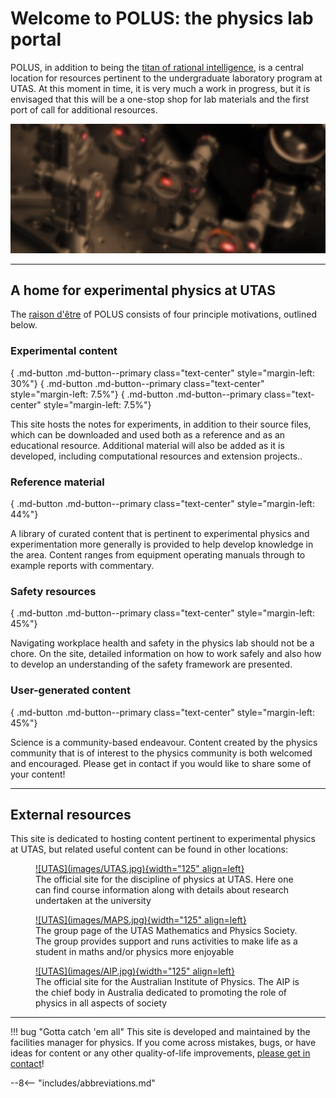 # Welcome to POLUS: the physics lab portal

POLUS, in addition to being the [titan of rational intelligence](https://en.wikipedia.org/wiki/Coeus), is a central location for resources pertinent to the undergraduate laboratory program at UTAS. At this moment in time, it is very much a work in progress, but it is envisaged that this will be a one-stop shop for lab materials and the first port of call for additional resources.

![](images/header.jpg)

---

## A home for experimental physics at UTAS

The [raison d'être](https://en.wikipedia.org/wiki/Raison_d%27%C3%AAtre) of POLUS consists of four principle motivations, outlined below.

### Experimental content

<!-- [<i class="fas fa-atom fa-5x"></i>](#){ .md-button .md-button--primary class="text-center" style="margin-left: 45%"} -->

[<i class="fas fa-dice-one fa-5x"></i>](partI/index.md){ .md-button .md-button--primary class="text-center" style="margin-left: 30%"}
[<i class="fas fa-dice-two fa-5x"></i>](partII/index.md){ .md-button .md-button--primary class="text-center" style="margin-left: 7.5%"}
[<i class="fas fa-dice-three fa-5x"></i>](partIII/index.md){ .md-button .md-button--primary class="text-center" style="margin-left: 7.5%"}

This site hosts the notes for experiments, in addition to their source files, which can be downloaded and used both as a reference and as an educational resource. Additional material will also be added as it is developed, including computational resources and extension projects..

### Reference material

[<i class="fas fa-book-open fa-5x"></i>](reference/index.md){ .md-button .md-button--primary class="text-center" style="margin-left: 44%"}

A library of curated content that is pertinent to experimental physics and experimentation more generally is provided to help develop knowledge in the area. Content ranges from equipment operating manuals through to example reports with commentary.

### Safety resources

[<i class="fas fa-skull-crossbones fa-5x"></i>](safety/index.md){ .md-button .md-button--primary class="text-center" style="margin-left: 45%"}

Navigating workplace health and safety in the physics lab should not be a chore. On the site, detailed information on how to work safely and also how to develop an understanding of the safety framework are presented.

### User-generated content

[<i class="fas fa-user-astronaut fa-5x"></i>](playhouse/index.md){ .md-button .md-button--primary class="text-center" style="margin-left: 45%"}

Science is a community-based endeavour. Content created by the physics community that is of interest to the physics community is both welcomed and encouraged. Please get in contact if you would like to share some of your content!

---

## External resources

This site is dedicated to hosting content pertinent to experimental physics at UTAS, but related useful content can be found in other locations:

<figure markdown>
<a href="https://www.utas.edu.au/natural-sciences/physics">![UTAS](images/UTAS.jpg){width="125" align=left}</a>
<figcaption>The official site for the discipline of physics at UTAS. Here one can find course information along with details about research undertaken at the university</figcaption>
</figure>

<figure markdown>
<a href="https://www.utas.edu.au/natural-sciences/physics">![UTAS](images/MAPS.jpg){width="125" align=left}</a>
<figcaption>The group page of the UTAS Mathematics and Physics Society. The group provides support and runs activities to make life as a student in maths and/or physics more enjoyable</figcaption>
</figure>

<figure markdown>
<a href="https://aip.org.au/">![UTAS](images/AIP.jpg){width="125" align=left}</a>
<figcaption>The official site for the Australian Institute of Physics. The AIP is the chief body in Australia dedicated to promoting the role of physics in all aspects of society</figcaption>
</figure>

---

!!! bug "Gotta catch 'em all"
    This site is developed and maintained by the facilities manager for physics. If you come across mistakes, bugs, or have ideas for content or any other quality-of-life improvements, [please get in contact](mailto:physics.labs@utas.edu.au)!

--8<-- "includes/abbreviations.md"
